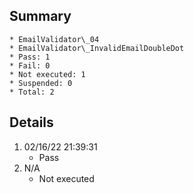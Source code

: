 ## Summary
	* EmailValidator\_04
	* EmailValidator\_InvalidEmailDoubleDot
	* Pass: 1
	* Fail: 0
	* Not executed: 1
	* Suspended: 0
	* Total: 2
## Details
1. 02/16/22 21:39:31
	* Pass
2. N/A
	* Not executed
